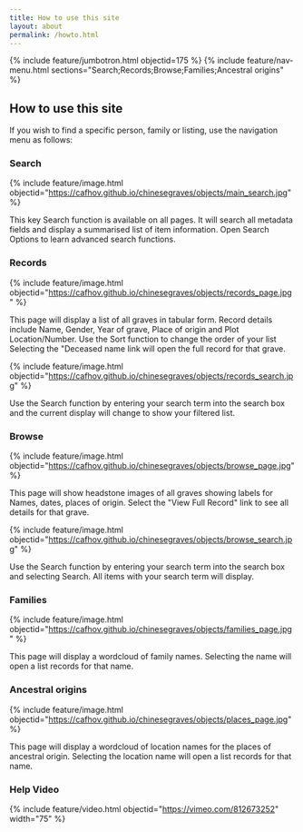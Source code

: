 ```yaml
---
title: How to use this site
layout: about
permalink: /howto.html
---
```

{% include feature/jumbotron.html objectid=175 %}
{% include feature/nav-menu.html sections="Search;Records;Browse;Families;Ancestral origins" %}
## How to use this site

If you wish to find a specific person, family or listing, use the navigation menu as follows:

### Search ###
{% include feature/image.html objectid="https://cafhov.github.io/chinesegraves/objects/main_search.jpg" %}

This key Search function is available on all pages. 
It will search all metadata fields and display a summarised list of item information.
Open Search Options to learn advanced search functions.

### Records ###
{% include feature/image.html objectid="https://cafhov.github.io/chinesegraves/objects/records_page.jpg" %}

This page will display a list of all graves in tabular form. Record details include Name, Gender, Year of grave, Place of origin and Plot Location/Number.
Use the Sort function to change the order of your list
Selecting the "Deceased name link will open the full record for that grave.

{% include feature/image.html objectid="https://cafhov.github.io/chinesegraves/objects/records_search.jpg" %}

Use the Search function by entering your search term into the search box and the current display will change to show your filtered list.
	
### Browse ###
{% include feature/image.html objectid="https://cafhov.github.io/chinesegraves/objects/browse_page.jpg" %}

This page will show headstone images of all graves showing labels for Names, dates, places of origin.
Select the "View Full Record" link to see all details for that grave.

{% include feature/image.html objectid="https://cafhov.github.io/chinesegraves/objects/browse_search.jpg" %}

Use the Search function by entering your search term into the search box and selecting Search.
All items with your search term will display.

### Families ###
{% include feature/image.html objectid="https://cafhov.github.io/chinesegraves/objects/families_page.jpg" %}

This page will display a wordcloud of family names.
Selecting the name will open a list records for that name.
	
### Ancestral origins ###
{% include feature/image.html objectid="https://cafhov.github.io/chinesegraves/objects/places_page.jpg" %}

This page will display a wordcloud of location names for the places of ancestral origin.
Selecting the location name will open a list records for that name.

### Help Video ###
{% include feature/video.html objectid="https://vimeo.com/812673252" width="75" %}
